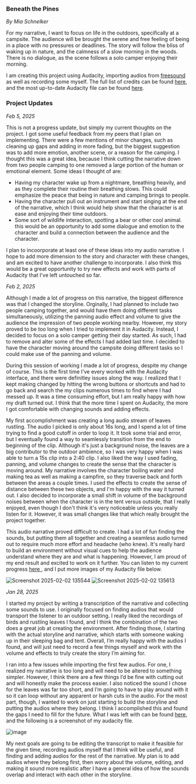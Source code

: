 ### Beneath the Pines
*By Mia Schnelker*

For my narrative, I want to focus on life in the outdoors, specifically at a campsite. The audience will be brought the serene and free feeling of being in a place with no pressures or deadlines. The story will follow the bliss of waking up in nature, and the calmness of a slow morning in the woods. There is no dialogue, as the scene follows a solo camper enjoying their morning. 

I am creating this project using Audacity, importing audios from <a href= "https://freesound.org/"> freesound</a> as well as recording some myself. The full list of credits can be found <a href = "https://github.com/mschnelk/audio-narrative-2025spring/blob/main/CREDITS.md"> here</a>, and the most up-to-date Audacity file can be found <a href = "https://github.com/mschnelk/audio-narrative-2025spring/blob/main/beneath_the_pines.aup3">here</a>.

### Project Updates

*Feb 5, 2025*

This is not a progress update, but simply my current thoughts on the project. I got some useful feedback from my peers that I plan on implementing. There were a few mentions of minor changes, such as cleaning up gaps and adding in more fading, but the biggest suggestion was to add more emotion, another scene, or a reason for the camping. I thought this was a great idea, because I think cutting the narrative down from two people camping to one removed a large portion of the human or emotional element. Some ideas I thought of are: 
* Having my character wake up from a nightmare, breathing heavily, and as they complete their routine their breathing slows. This could emphasize the peace that being in nature and camping brings to people.
* Having the character pull out an instrument and start singing at the end of the narrative, which I think would help show that the character is at ease and enjoying their time outdoors.
* Some sort of wildlife interaction, spotting a bear or other cool animal. this would be an opportunity to add some dialogue and emotion to the character and build a connection between the audience and the character.

I plan to incoorporate at least one of these ideas into my audio narrative. I hope to add more dimension to the story and character with these changes, and am excited to have another challenge to incorporate. I also think this would be a great opportunity to try new effects and work with parts of Audacity that I've left untouched so far.

*Feb 2, 2025*

Although I made a lot of progress on this narrative, the biggest difference was that I changed the storyline. Orginally, I had planned to include two people camping together, and would have them doing different tasks simultaneously, utilizing the panning audio effect and volume to give the audience the impression of two people working nearby. However, my story proved to be too long when I tried to implement it in Audacity. Instead, I decided to focus on a solo camper getting their day started. As such, I had to remove and alter some of the effects I had added last time. I decided to have the character moving around the campsite doing different tasks so I could make use of the panning and volume. 

During this session of working I made a lot of progress, despite my change of course. This is the first time I've every worked with the Audacity interface, and there were definitley issues along the way. I realized that I kept making changed by hitting the wrong buttons or shortcuts and had to go back and search the my clips numerous times to find where I had messed up. It was a time consuming effort, but I am really happy with how my draft turned out. I think that the more time I spent on Audacity, the more I got comfortable with changing sounds and adding effects.

My first accomplishment was creating a long audio stream of leaves rustling. The audio I picked is only about 16s long, and I spend a lot of time trying to find a good cutoff in order to loop it. It took some trial and error, but I eventually found a way to seamlessly transition from the end to beginning of the clip. Although it's just a background noise, the leaves are a big contributor to the outdoor ambience, so I was very happy when I was able to turn a 15s clip into a 2:40 clip. I also liked the way I used fading, panning, and volume changes to create the sense that the character is moving around. My narrative involves the character boiling water and making tea as well as making a campfire, so they traverse back and forth between the areas a couple times. I used the effects to create the sense of distance between these two objects, and I'm happy with the way it turned out. I also decided to incorporate a small shift in volume of the background noises between when the character is in the tent versus outside, that I really enjoyed, even though I don't think it's very noticeable unless you really listen for it. However, it was small changes like that which really brought the project together. 

This audio narrative proved difficult to create. I had a lot of fun finding the sounds, but putting them all together and creating a seamless audio turned out to require much more effort and headache (who knew). It's really hard to build an environment without visual cues to help the audience understand where they are and what is happening. However, I am proud of my end result and excited to work on it further. You can listen to my current progress <a href = "https://github.com/mschnelk/audio-narrative-2025spring/blob/main/narrative%20drafts/beneath_the_pines_2_2_2025.mp3"> here </a>, and I put more images of my Audacity file below. 


![Screenshot 2025-02-02 135544](https://github.com/user-attachments/assets/b60f329f-e366-4d55-b347-099671f8ba74)
![Screenshot 2025-02-02 135613](https://github.com/user-attachments/assets/e7ef0a5c-43ff-4a5d-b35c-668a65611126)


*Jan 28, 2025*

I started my project by writing a transcription of the narrative and collecting some sounds to use. I originally focused on finding audios that would transport the listener to an outdoor setting. I really liked the recordings of birds and rustling leaves I found, and I think the combination of the two does a great job at creating the environment. After finding those, I starting with the actual storyline and narrative, which starts with someone waking up in their sleeping bag and tent. Overall, I’m really happy with the audios I found, and will just need to record a few things myself and work with the volume and effects to truly create the story I’m aiming for. 

I ran into a few issues while importing the first few audios. For one, I realized my narrative is too long and will need to be altered to something simpler. However, I think there are a few things I’d be fine with cutting out and will honestly make the process easier. I also noticed the sound I chose for the leaves was far too short, and I’m going to have to play around with it so it can loop without any apparent or harsh cuts in the audio. For the most part, though, I wanted to work on just starting to build the storyline and putting the audios where they belong. I think I accomplished this and found the gaps I need to fill for the future. What I was left with can be found <a href = "https://github.com/mschnelk/audio-narrative-2025spring/blob/main/narrative%20drafts/beneath_the_pines_1_28_25.mp3"> here</a>, and the following is a screenshot of my audacity file.

![image](https://github.com/user-attachments/assets/20f8ee13-36c8-401f-bbc0-3ecea3313066)

My next goals are going to be editing the transcript to make it feasible for the given time, recording audios myself that I think will be useful, and finding and adding audios for the rest of the narrative. My plan is to add audios where they belong first, then worry about the volume, editing, and making it sound more realistic after I have a general idea of how the sounds overlap and interact with each other in the storyline. 
